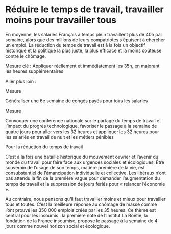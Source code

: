 # Réduire le temps de travail, travailler moins pour travailler tous

<div class="admonition note">

En moyenne, les salariés Français à temps plein travaillent plus de 40h
par semaine, alors que des millions de leurs compatriotes s’épuisent à
chercher un emploi. La réduction du temps de travail est à la fois un
objectif historique et la politique la plus juste, la plus efficace et
la moins coûteuse contre le chômage.

</div>

Mesure clé : Appliquer réellement et immédiatement les 35h, en majorant
les heures supplémentaires

Aller plus loin :

<div class="admonition">

Mesure

Généraliser une 6e semaine de congés payés pour tous les salariés

</div>

<div class="admonition">

Mesure

Convoquer une conférence nationale sur le partage du temps de travail et
l’impact du progrès technologique, favoriser le passage à la semaine de
quatre jours pour aller vers les 32 heures et appliquer les 32 heures
pour les salariés en travail de nuit et les métiers pénibles

</div>

<div class="admonition note">

Pour la réduction du temps de travail

C’est à la fois une bataille historique du mouvement ouvrier et l’avenir
du monde du travail pour faire face aux urgences sociales et
écologiques. Être souverain de l’usage de son temps, matière première de
la vie, est consubstantiel de l’émancipation individuelle et collective.
Les libéraux n’ont pas attendu la fin de la première vague pour demander
l’augmentation du temps de travail et la suppression de jours fériés
pour « relancer l’économie ».

Au contraire, nous pensons qu’il faut travailler moins et mieux pour
travailler tous et toutes. C’est la meilleure réponse au chômage de
masse comme l’ont prouvé les 350 000 emplois créés par les 35 heures. Ce
thème est central pour les insoumis : la première note de l’Institut La
Boétie, la fondation de la France insoumise, propose le passage à la
semaine de 4 jours comme nouvel horizon social et écologique.

</div>
